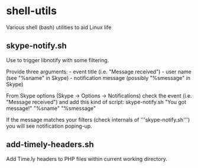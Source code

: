 shell-utils
===========

Various shell (bash) utilities to aid Linux life

skype-notify.sh
---------------

Use to trigger libnotify with some filtering.

Provide three arguments:
    - event title (i.e. "Message received")
    - user name (see "%sname" in Skype)
    - notification message (possibly "%smessage" in Skype)

From Skype options (Skype -> Options -> Notifications) check the event
(i.e. "Message received") and add this kind of script:
skype-notify.sh "You got message!" "%sname" "%smessage"

If the message matches your filters (check internals of
'''skype-notify.sh''') you will see notification poping-up.

add-timely-headers.sh
---------------------

Add Time.ly headers to PHP files within current working directory.

